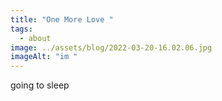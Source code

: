 ```yaml
---
title: "One More Love "
tags:
  - about 
image: ../assets/blog/2022-03-20-16.02.06.jpg
imageAlt: "im "
---
```

going to sleep